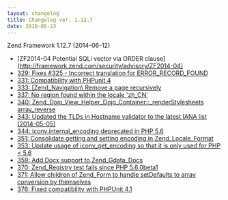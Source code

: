 ```yaml
---
layout: changelog
title: Changelog ver. 1.12.7
date: 2010-05-23
---
```


Zend Framework 1.12.7 (2014-06-12)

- [ZF2014-04 Potential SQLi vector via ORDER clause](http://framework.zend.com/security/advisory/ZF2014-04]
- [329: Fixes #325 - Incorrect translation for ERROR&#95;RECORD&#95;FOUND](https://github.com/zendframework/zf1/pull/329)
- [331: Compatibility with PHPunit 4](https://github.com/zendframework/zf1/issues/331)
- [333: &#91;Zend&#95;Navigation&#92; Remove a page recursively](https://github.com/zendframework/zf1/pull/333)
- [337: No region found within the locale 'zh&#95;CN'](https://github.com/zendframework/zf1/issues/337)
- [340: Zend&#95;Dojo&#95;View&#95;Helper&#95;Dojo&#95;Container::&#95;renderStylesheets array&#95;reverse](https://github.com/zendframework/zf1/issues/340)
- [343: Updated the TLDs in Hostname validator to the latest IANA list (2014-05-05)](https://github.com/zendframework/zf1/pull/343)
- [344: iconv.internal&#95;encoding deprecated in PHP 5.6](https://github.com/zendframework/zf1/issues/344)
- [351: Consolidate getting and setting encoding in Zend&#95;Locale&#95;Format](https://github.com/zendframework/zf1/pull/351)
- [353: Update usage of iconv&#95;get&#95;encoding so that it is only used for PHP &lt; 5.6](https://github.com/zendframework/zf1/pull/353)
- [359: Add Docx support to Zend&#95;Gdata&#95;Docs](https://github.com/zendframework/zf1/pull/359)
- [370: Zend&#95;Registry test fails since PHP 5.6.0beta1](https://github.com/zendframework/zf1/issues/370)
- [371: Allow children of Zend&#95;Form to handle setDefaults to array conversion by themselves](https://github.com/zendframework/zf1/pull/371)
- [376: Fixed compatibility with PHPUnit 4.1](https://github.com/zendframework/zf1/pull/376)